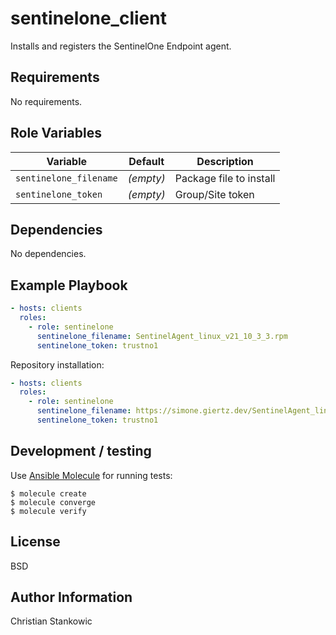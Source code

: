 # sentinelone_client

Installs and registers the SentinelOne Endpoint agent.

## Requirements

No requirements.

## Role Variables

| Variable | Default | Description |
| -------- | ------- | ----------- |
| `sentinelone_filename` | *(empty)* | Package file to install |
| `sentinelone_token` | *(empty)* | Group/Site token |

## Dependencies

No dependencies.

## Example Playbook

```yml
- hosts: clients
  roles:
    - role: sentinelone
      sentinelone_filename: SentinelAgent_linux_v21_10_3_3.rpm
      sentinelone_token: trustno1
```

Repository installation:

```yml
- hosts: clients
  roles:
    - role: sentinelone
      sentinelone_filename: https://simone.giertz.dev/SentinelAgent_linux_v13_37.deb
      sentinelone_token: trustno1
```

## Development / testing

Use [Ansible Molecule](https://molecule.readthedocs.io/en/latest/index.html) for running tests:

```shell
$ molecule create
$ molecule converge
$ molecule verify
```

## License

BSD

## Author Information

Christian Stankowic
